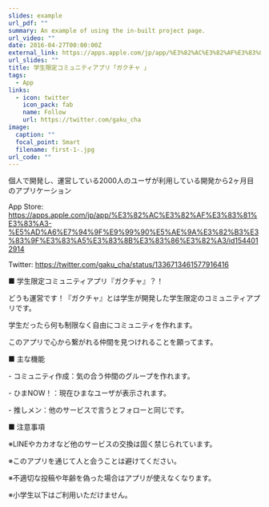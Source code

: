 ```yaml
---
slides: example
url_pdf: ""
summary: An example of using the in-built project page.
url_video: ""
date: 2016-04-27T00:00:00Z
external_link: https://apps.apple.com/jp/app/%E3%82%AC%E3%82%AF%E3%83%81%E3%83%A3-%E5%AD%A6%E7%94%9F%E9%99%90%E5%AE%9A%E3%82%B3%E3%83%9F%E3%83%A5%E3%83%8B%E3%83%86%E3%82%A3/id1544012914
url_slides: ""
title: 学生限定コミュニティアプリ「ガクチャ 」
tags:
  - App
links:
  - icon: twitter
    icon_pack: fab
    name: Follow
    url: https://twitter.com/gaku_cha
image:
  caption: ""
  focal_point: Smart
  filename: first-1-.jpg
url_code: ""
---
```

個人で開発し、運営している2000人のユーザが利用している開発から2ヶ月目のアプリケーション

App Store: https://apps.apple.com/jp/app/%E3%82%AC%E3%82%AF%E3%83%81%E3%83%A3-%E5%AD%A6%E7%94%9F%E9%99%90%E5%AE%9A%E3%82%B3%E3%83%9F%E3%83%A5%E3%83%8B%E3%83%86%E3%82%A3/id1544012914

Twitter: https://twitter.com/gaku_cha/status/1336713461577916416



■ 学生限定コミュニティアプリ『ガクチャ』？！

どうも運営です！『ガクチャ』とは学生が開発した学生限定のコミュニティアプリです。

学生だったら何も制限なく自由にコミュニティを作れます。

このアプリで心から繋がれる仲間を見つけれることを願ってます。



■ 主な機能

\- コミュニティ作成：気の合う仲間のグループを作れます。

\- ひまNOW！：現在ひまなユーザが表示されます。

\- 推しメン：他のサービスで言うとフォローと同じです。



■ 注意事項

※LINEやカカオなど他のサービスの交換は固く禁じられています。

※このアプリを通じて人と会うことは避けてください。

※不適切な投稿や年齢を偽った場合はアプリが使えなくなります。

※小学生以下はご利用いただけません。